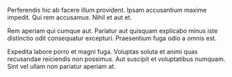 Perferendis hic ab facere illum provident. Ipsam accusantium maxime impedit. Qui rem accusamus. Nihil et aut et.
 Rem aperiam qui cumque aut. Pariatur aut quisquam explicabo minus iste distinctio odit consequatur excepturi. Praesentium fuga odio a omnis est.
 Expedita labore porro et magni fuga. Voluptas soluta et animi quas recusandae reiciendis non possimus. Aut suscipit et voluptatibus numquam. Sint vel ullam non pariatur aperiam at.
